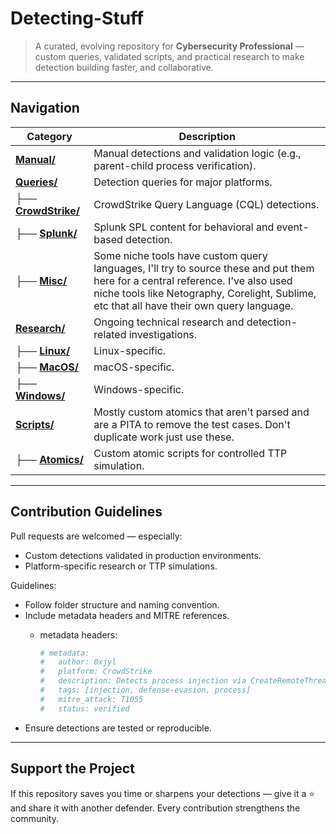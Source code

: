 # Detecting-Stuff
> A curated, evolving repository for **Cybersecurity Professional** — custom queries, validated scripts, and practical research to make detection building faster, and collaborative.

---

##  Navigation

| Category | Description |
|-----------|--------------|
| [**Manual/**](./Manual) | Manual detections and validation logic (e.g., parent-child process verification). |
| [**Queries/**](./Queries) | Detection queries for major platforms. |
| ├── [**CrowdStrike/**](./Queries/CrowdStrike) | CrowdStrike Query Language (CQL) detections. |
| ├── [**Splunk/**](./Queries/Splunk) | Splunk SPL content for behavioral and event-based detection. |
| ├── [**Misc/**](./Queries/Misc) | Some niche tools have custom query languages, I'll try to source these and put them here for a central reference. I've also used niche tools like Netography, Corelight, Sublime, etc that all have their own query language. |
| [**Research/**](./Research) | Ongoing technical research and detection-related investigations. |
| ├── [**Linux/**](./Research/Linux) | Linux-specific. |
| ├── [**MacOS/**](./Research/MacOS) | macOS-specific. |
| ├── [**Windows/**](./Research/Windows) | Windows-specific. |
| [**Scripts/**](./Scripts) | Mostly custom atomics that aren't parsed and are a PITA to remove the test cases. Don't duplicate work just use these. |
| ├── [**Atomics/**](./Scripts/Atomics) | Custom atomic scripts for controlled TTP simulation. |

---

## Contribution Guidelines

Pull requests are welcomed — especially:

- Custom detections validated in production environments.
- Platform-specific research or TTP simulations.

Guidelines:

- Follow folder structure and naming convention.
- Include metadata headers and MITRE references.
    - metadata headers:

        ```yaml
        # metadata:
        #   author: 0xjyl
        #   platform: CrowdStrike
        #   description: Detects process injection via CreateRemoteThread
        #   tags: [injection, defense-evasion, process]
        #   mitre_attack: T1055
        #   status: verified

- Ensure detections are tested or reproducible.

---

## Support the Project

If this repository saves you time or sharpens your detections — give it a ⭐ and share it with another defender. Every contribution strengthens the community.